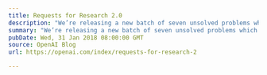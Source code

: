 ```yaml
---
title: Requests for Research 2.0
description: "We’re releasing a new batch of seven unsolved problems which have come up in the course of our research at OpenAI."
summary: "We’re releasing a new batch of seven unsolved problems which have come up in the course of our research at OpenAI."
pubDate: Wed, 31 Jan 2018 08:00:00 GMT
source: OpenAI Blog
url: https://openai.com/index/requests-for-research-2

---
```


